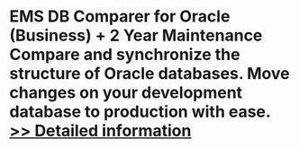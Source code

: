 # EMS DB Comparer for Oracle (Business) + 2 Year Maintenance<br />Compare and synchronize the structure of Oracle databases. Move changes on your development database to production with ease.<br />[>> Detailed information](https://secure.shareit.com/shareit/product.html?productid=300168168&affiliateid=200057808)